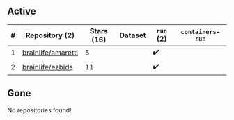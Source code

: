## Active
| # | Repository (2) | Stars (16) | Dataset | `run` (2) | `containers-run` |
| --- | --- | --- | --- | --- | --- |
| 1 | [brainlife/amaretti](https://github.com/brainlife/amaretti) | 5 |  | :heavy_check_mark: |  |
| 2 | [brainlife/ezbids](https://github.com/brainlife/ezbids) | 11 |  | :heavy_check_mark: |  |

## Gone
No repositories found!
